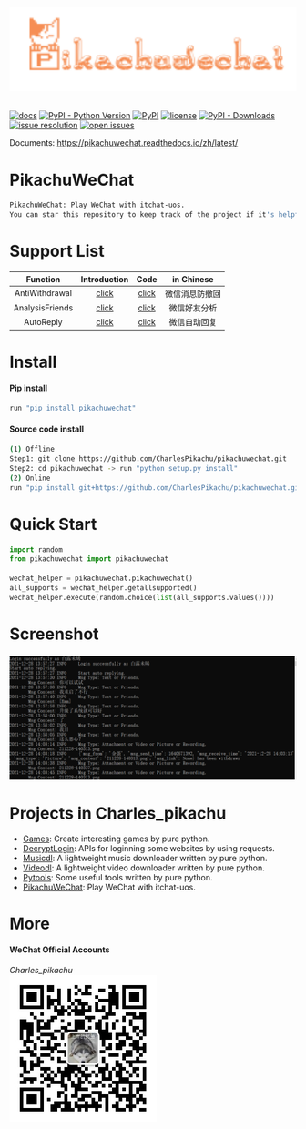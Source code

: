 <div align="center">
  <img src="./docs/logo.png" width="600"/>
</div>
<br />

[![docs](https://img.shields.io/badge/docs-latest-blue)](https://pikachuwechat.readthedocs.io/)
[![PyPI - Python Version](https://img.shields.io/pypi/pyversions/pikachuwechat)](https://pypi.org/project/pikachuwechat/)
[![PyPI](https://img.shields.io/pypi/v/pikachuwechat)](https://pypi.org/project/pikachuwechat)
[![license](https://img.shields.io/github/license/CharlesPikachu/pikachuwechat.svg)](https://github.com/CharlesPikachu/pikachuwechat/blob/master/LICENSE)
[![PyPI - Downloads](https://pepy.tech/badge/pikachuwechat)](https://pypi.org/project/pikachuwechat/)
[![issue resolution](https://isitmaintained.com/badge/resolution/CharlesPikachu/pikachuwechat.svg)](https://github.com/CharlesPikachu/pikachuwechat/issues)
[![open issues](https://isitmaintained.com/badge/open/CharlesPikachu/pikachuwechat.svg)](https://github.com/CharlesPikachu/pikachuwechat/issues)

Documents: https://pikachuwechat.readthedocs.io/zh/latest/


# PikachuWeChat
```sh
PikachuWeChat: Play WeChat with itchat-uos.
You can star this repository to keep track of the project if it's helpful for you, thank you for your support.
```


# Support List
| Function                                   | Introduction                                               | Code                                                         |  in Chinese       |
| :----:                                     | :----:                                                     | :----:                                                       |  :----:           |
| AntiWithdrawal                             | [click](https://mp.weixin.qq.com/s/R6mib62KAIIP5k6S68xqHA) | [click](./pikachuwechat/modules/core/antiwithdrawal.py)      |  微信消息防撤回   |
| AnalysisFriends                            | [click](https://mp.weixin.qq.com/s/R6mib62KAIIP5k6S68xqHA) | [click](./pikachuwechat/modules/core/analysisfriends.py)     |  微信好友分析     |
| AutoReply                                  | [click](https://mp.weixin.qq.com/s/R6mib62KAIIP5k6S68xqHA) | [click](./pikachuwechat/modules/core/autoreply.py)           |  微信自动回复     |


# Install

#### Pip install
```sh
run "pip install pikachuwechat"
```

#### Source code install
```sh
(1) Offline
Step1: git clone https://github.com/CharlesPikachu/pikachuwechat.git
Step2: cd pikachuwechat -> run "python setup.py install"
(2) Online
run "pip install git+https://github.com/CharlesPikachu/pikachuwechat.git@master"
```


# Quick Start
```python
import random
from pikachuwechat import pikachuwechat

wechat_helper = pikachuwechat.pikachuwechat()
all_supports = wechat_helper.getallsupported()
wechat_helper.execute(random.choice(list(all_supports.values())))
```


# Screenshot
![img](./docs/screenshot.png)


# Projects in Charles_pikachu
- [Games](https://github.com/CharlesPikachu/Games): Create interesting games by pure python.
- [DecryptLogin](https://github.com/CharlesPikachu/DecryptLogin): APIs for loginning some websites by using requests.
- [Musicdl](https://github.com/CharlesPikachu/musicdl): A lightweight music downloader written by pure python.
- [Videodl](https://github.com/CharlesPikachu/videodl): A lightweight video downloader written by pure python.
- [Pytools](https://github.com/CharlesPikachu/pytools): Some useful tools written by pure python.
- [PikachuWeChat](https://github.com/CharlesPikachu/pikachuwechat): Play WeChat with itchat-uos.


# More
#### WeChat Official Accounts
*Charles_pikachu*  
![img](./docs/pikachu.jpg)